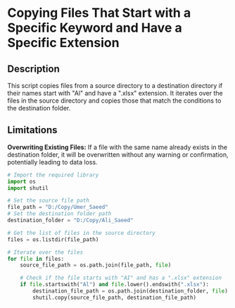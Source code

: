 # Copying Files That Start with a Specific Keyword and Have a Specific Extension

## Description

This script copies files from a source directory to a destination directory if their names start with "Al" and have a ".xlsx" extension. It iterates over the files in the source directory and copies those that match the conditions to the destination folder.

## Limitations

**Overwriting Existing Files:** If a file with the same name already exists in the destination folder, it will be overwritten without any warning or confirmation, potentially leading to data loss.


```python
# Import the required library
import os
import shutil

# Set the source file path
file_path = "D:/Copy/Umer_Saeed"
# Set the destination folder path
destination_folder = "D:/Copy/Ali_Saeed"

# Get the list of files in the source directory
files = os.listdir(file_path)

# Iterate over the files
for file in files:
    source_file_path = os.path.join(file_path, file)

    # Check if the file starts with "AI" and has a ".xlsx" extension
    if file.startswith("Al") and file.lower().endswith(".xlsx"):
        destination_file_path = os.path.join(destination_folder, file)
        shutil.copy(source_file_path, destination_file_path)
```
